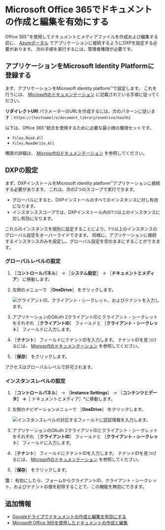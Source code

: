 # Microsoft Office 365でドキュメントの作成と編集を有効にする

Office 365&trade;を使用してドキュメントとメディアファイルを作成および編集する前に、 [Azureポータル](https://portal.azure.com) でアプリケーションに接続するようにDXPを設定する必要があります。 次の手順を実行するには、管理者権限が必要です。

<a name="アプリケーションをmicrosoft-identity-platformに登録する" />

## アプリケーションをMicrosoft Identity Platformに登録する

まず、アプリケーションをMicrosoft identity platform&trade;で設定します。 これを行うには、 [Microsoftのドキュメンテーション](https://docs.microsoft.com/en-gb/graph/auth-register-app-v2) に記載されている手順に従ってください。

**リダイレクトURI** パラメーターのURLを作成するには、次のパターンに従います：`https://[hostname]/o/document_library/onedrive/oauth2`

以下は、Office 365&trade;統合を使用するために必要な最小限の権限セットです。

* `Files.Read.All`
* `Files.ReadWrite.All`

権限の詳細は、 [Microsoftのドキュメンテーション](https://docs.microsoft.com/graph/permissions-reference) を参照してください。

<a name="dxpの設定" />

## DXPの設定

まず、DXPインストールをMicrosoft identity platform&trade;アプリケーションに接続する必要があります。 これは、次の2つのスコープで実行できます。

* グローバルにすると、DXPインストールのすべてのインスタンスに対し有効になります。
* インスタンススコープでは、DXPインストール内の1つ以上のインスタンスに対し有効になります。

これらのインスタンスを個別に設定することにより、1つ以上のインスタンスのグローバル設定をオーバーライドできます。 同様に、アプリケーションに接続するインスタンスのみを設定し、グローバル設定を空のままにすることができます。

### グローバルレベルの設定

1. ［**コントロールパネル**］ &rarr; ［**システム設定**］ &rarr; ［**ドキュメントとメディア**］ に移動します。

1. 左側のメニューで ［**OneDrive**］ をクリックします。

    ![クライアントID、クライアント・シークレット、およびテナントを入力します。](./enabling-document-creation-and-editing-with-microsoft-office-365/images/01.png)

1. アプリケーションのOAuth 2クライアントIDとクライアント・シークレットをそれぞれ ［**クライアントID**］ フィールドと ［**クライアント・シークレット**］ フィールドに入力します。
1. ［**テナント**］ フィールドにテナントIDを入力します。 テナントIDを見つけるには、 [Microsoftのドキュメンテーション](https://docs.microsoft.com/onedrive/find-your-office-365-tenant-id) を参照してください。
1. ［**保存**］ をクリックします。

アクセスはグローバルレベルで許可されます。

### インスタンスレベルの設定

1. ［**コントロールパネル**］ &rarr; ［**Instance Settings**］ &rarr; ［**コンテンツとデータ］ &rarr;**［ ドキュメントとメディア］*に移動します。

1. 左側のナビゲーションメニューで ［**OneDrive**］ をクリックします。

    ![インスタンスレベルの対応するフィールドに認証情報を入力します。](./enabling-document-creation-and-editing-with-microsoft-office-365/images/02.png)

1. アプリケーションのOAuth 2クライアントIDとクライアント・シークレットをそれぞれ ［**クライアントID**］ フィールドと ［**クライアント・シークレット**］ フィールドに入力します。
1. ［**テナント**］ フィールドにテナントIDを入力します。 テナントIDを見つけるには、 [Microsoftのドキュメンテーション](https://docs.microsoft.com/onedrive/find-your-office-365-tenant-id) を参照してください。
1. ［**保存**］ をクリックします。

 **注：** 有効にしたら、フォームからクライアントID、クライアント・シークレット、およびテナントの値を削除することで、この機能を無効にできます。

<a name="追加情報" />

## 追加情報

* [Googleドライブでドキュメントの作成と編集を有効にする](./google-drive-integration/enabling-document-creation-and-editing-with-google-drive.md)
* [Microsoft Office 365を使用したドキュメントの作成と編集](../uploading-and-managing/creating-documents/creating-and-editing-documents-with-microsoft-office-365.md)
